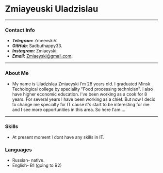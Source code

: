 # Zmiayeuski Uladzislau #
---
### Contact Info ###
+ ***Telegram:*** ZmeevskiV. 
+ ***GitHub***: Sadbuthappy33.   
+ ***Instagram:*** Zmiaeyski.     
+ ***Email:*** Zmiaeyski@gmail.com. 

---

### About Me ### 

+  My name is Uladzislau Zmiaeyski I'm 28 years old. I graduated Minsk Techological college by speciality "Food processing technician". I also have higher economic education. I've been working as a cook for 8 years. For several years I have been working as a chief. But now I decid to change me specialty for IT cause it's start to be interesting for me and I see more opportunities in this area. So here I'am.... 

---
### Skills ###

+ At present moment I dont have any skills in IT. 
### Languages ###
+ Russian- native.     
+ English- B1 (going to B2)